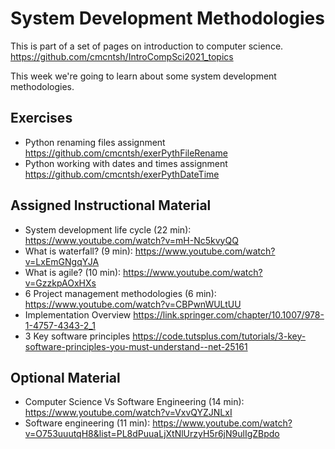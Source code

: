 # System Development Methodologies

This is part of a set of pages on introduction to computer science. https://github.com/cmcntsh/IntroCompSci2021_topics

This week we're going to learn about some system development methodologies.

## Exercises

* Python renaming files assignment https://github.com/cmcntsh/exerPythFileRename
* Python working with dates and times assignment https://github.com/cmcntsh/exerPythDateTime

## Assigned Instructional Material

* System development life cycle (22 min): https://www.youtube.com/watch?v=mH-Nc5kvyQQ
* What is waterfall? (9 min): https://www.youtube.com/watch?v=LxEmGNgqYJA
* What is agile? (10 min): https://www.youtube.com/watch?v=GzzkpAOxHXs
* 6 Project management methodologies (6 min): https://www.youtube.com/watch?v=CBPwnWULtUU
* Implementation Overview https://link.springer.com/chapter/10.1007/978-1-4757-4343-2_1
* 3 Key software principles https://code.tutsplus.com/tutorials/3-key-software-principles-you-must-understand--net-25161

## Optional Material

* Computer Science Vs Software Engineering (14 min): https://www.youtube.com/watch?v=VxvQYZJNLxI
* Software engineering (11 min): https://www.youtube.com/watch?v=O753uuutqH8&list=PL8dPuuaLjXtNlUrzyH5r6jN9ulIgZBpdo
